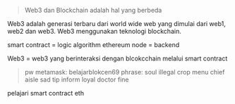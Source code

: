 

> Web3 dan Blockchain adalah hal yang berbeda

Web3 adalah generasi terbaru dari world wide web yang dimulai dari web1, web2 dan web3.
Web3 menggunakan teknologi blockchain.

smart contract = logic algorithm
ethereum node = backend

Web3 = web3 yang berinteraksi dengan blcokcchain melalui smart contract


> pw metamask: belajarblokcen69
> phrase: soul illegal crop menu chief aisle sad tip inform loyal doctor fine


pelajari smart contract eth

